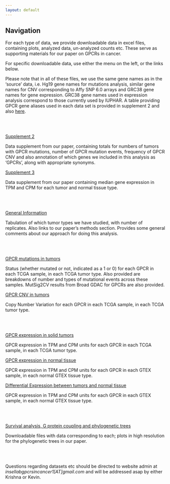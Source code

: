 ```yaml
---
layout: default
---
```


## Navigation

For each type of data, we provide downloadable data in excel files, containing plots, analyzed data, un-analyzed counts etc. These serve as supporting materials for our paper on GPCRs in cancer.

For specific downloadable data, use either the menu on the left, or the links below. 

Please note that in all of these files, we use the same gene names as in the ‘source’ data, i.e. Hg19 gene names for mutations analysis, similar gene names for CNV corresponding to Affy SNP 6.0 arrays and GRC38 gene names for gene expression. GRC38 gene names used in expression analysis correspond to those currently used by IUPHAR. A table providing GPCR gene aliases used in each data set is provided in supplement 2 and also [here](https://drive.google.com/open?id=0ByccgsfmD86PbFd5R29paUQ4LUE). 

<br/><br/>

[Supplement 2](https://drive.google.com/open?id=1ROW2FWvDYlP7w5n-qMR8KMapnjkD2Ta9) 

Data supplement from our paper, containing totals for numbers of tumors with GPCR mutations, number of GPCR mutation events, frequency of GPCR CNV and also annotation of which genes we included in this analysis as ‘GPCRs’, along with appropriate synonyms.

[Supplement 3](https://drive.google.com/open?id=1Fdps90G7j2A3vb24L3ikICADZ-7fIjiC) 

Data supplement from our paper containing median gene expression in TPM and CPM for each tumor and normal tissue type.

<br/><br/>

[General Information](https://insellab.github.io/data) 

Tabulation of which tumor types we have studied, with number of replicates. Also links to our paper’s methods section. Provides some general comments about our approach for doing this analysis.

<br/><br/>

[GPCR mutations in tumors](https://insellab.github.io/gpcr_mutations) 

Status (whether mutated or not, indicated as a 1 or 0) for each GPCR in each TCGA sample, in each TCGA tumor type. Also provided are breakdowns of number and types of mutational events across these samples. MutSig2CV results from Broad GDAC for GPCRs are also provided.

[GPCR CNV in tumors](https://insellab.github.io/gpcr_cnv) 

Copy Number Variation for each GPCR in each TCGA sample, in each TCGA tumor type.

<br/><br/>

[GPCR expression in solid tumors](https://insellab.github.io/gpcr_tcga_exp) 

GPCR expression in TPM and CPM units for each GPCR in each TCGA sample, in each TCGA tumor type. 

[GPCR expression in normal tissue](https://insellab.github.io/gpcr_gtex_exp) 

GPCR expression in TPM and CPM units for each GPCR in each GTEX sample, in each normal GTEX tissue type. 

[Differential Expression between tumors and normal tissue](https://insellab.github.io/gpcr_gtex_exp) 

GPCR expression in TPM and CPM units for each GPCR in each GTEX sample, in each normal GTEX tissue type. 

<br/><br/>

[Survival analysis, G protein coupling and phylogenetic trees](https://insellab.github.io/analyses) 

Downloadable files with data corresponding to each; plots in high resolution for the phylogenetic trees in our paper.

<br/><br/>

Questions regarding datasets etc should be directed to website admin at *insellabgpcrsincancer1[AT]gmail.com* and will be addressed asap by either Krishna or Kevin.

